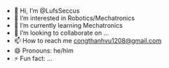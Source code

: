 - 👋 Hi, I’m @LufsSeccus
- 👀 I’m interested in Robotics/Mechatronics
- 🌱 I’m currently learning Mechatronics
- 💞️ I’m looking to collaborate on ...
- 📫 How to reach me congthanhvu1208@gmail.com
- 😄 Pronouns: he/him
- ⚡ Fun fact: ...

<!---
LufsSeccus/LufsSeccus is a ✨ special ✨ repository because its `README.md` (this file) appears on your GitHub profile.
You can click the Preview link to take a look at your changes.
--->
